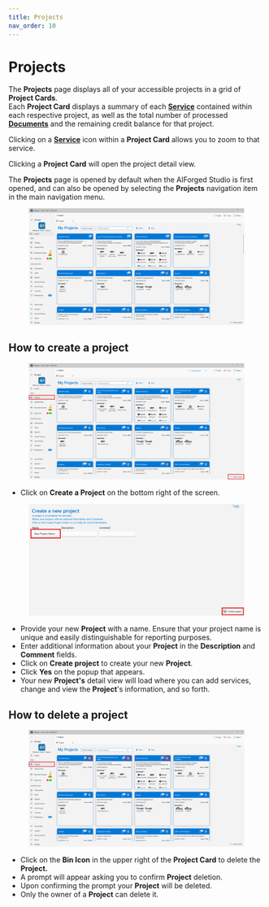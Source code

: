 ```yaml
---
title: Projects
nav_order: 10
---
```


# Projects

The **Projects** page displays all of your accessible projects in a grid of **Project Cards**.\
Each **Project Card** displays a summary of each [**Service**](https://github.com/aiforged/docs/blob/master/broken-reference/README.md) contained within each respective project, as well as the total number of processed [**Documents**](https://github.com/aiforged/docs/blob/master/broken-reference/README.md) and the remaining credit balance for that project.

Clicking on a [**Service**](https://github.com/aiforged/docs/blob/master/broken-reference/README.md) icon within a **Project Card** allows you to zoom to that service.

Clicking a **Project Card** will open the project detail view.

The **Projects** page is opened by default when the AIForged Studio is first opened, and can also be opened by selecting the **Projects** navigation item in the main navigation menu.

<figure><img src=".gitbook/assets/image (251).png" alt=""><figcaption></figcaption></figure>

## How to create a project

<figure><img src=".gitbook/assets/image (193).png" alt=""><figcaption></figcaption></figure>

* Click on **Create a Project** on the bottom right of the screen.

<figure><img src=".gitbook/assets/image (213).png" alt=""><figcaption></figcaption></figure>

* Provide your new **Project** with a name. Ensure that your project name is unique and easily distinguishable for reporting purposes.
* Enter additional information about your **Project** in the **Description** and **Comment** fields.
* Click on **Create project** to create your new **Project**.
* Click **Yes** on the popup that appears.
* Your new **Project's** detail view will load where you can add services, change and view the **Project**'s information, and so forth.

## How to delete a project

<figure><img src=".gitbook/assets/image (216).png" alt=""><figcaption></figcaption></figure>

* Click on the **Bin Icon** in the upper right of the **Project Card** to delete the **Project.**
* A prompt will appear asking you to confirm **Project** deletion.
* Upon confirming the prompt your **Project** will be deleted.
* Only the owner of a **Project** can delete it.
